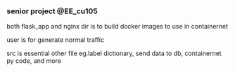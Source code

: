 ### senior project @EE_cu105

both flask_app and nginx dir is to build docker images to use in containernet

user is for generate normal traffic

src is essential other file eg.label dictionary, send data to db, containernet py code, and more 

